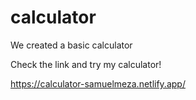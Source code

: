 # calculator

We created a basic calculator

Check the link and try my calculator!

https://calculator-samuelmeza.netlify.app/

